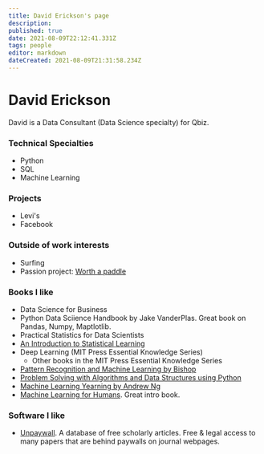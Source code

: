```yaml
---
title: David Erickson's page
description: 
published: true
date: 2021-08-09T22:12:41.331Z
tags: people
editor: markdown
dateCreated: 2021-08-09T21:31:58.234Z
---
```


# David Erickson
David is a Data Consultant (Data Science specialty) for Qbiz. 

### Technical Specialties
* Python
* SQL
* Machine Learning

### Projects
* Levi's
* Facebook

### Outside of work interests
* Surfing
* Passion project: [Worth a paddle](http://worthapaddle.com/142_interactive.html)

### Books I like
* Data Science for Business
* Python Data Sciience Handbook by Jake VanderPlas. Great book on Pandas, Numpy, Maptlotlib.
* Practical Statistics for Data Scientists
* [An Introduction to Statistical Learning](https://www.statlearning.com/)
* Deep Learning (MIT Press Essential Knowledge Series)
  * Other books in the MIT Press Essential Knowledge Series
* [Pattern Recognition and Machine Learning by Bishop](https://www.microsoft.com/en-us/research/publication/pattern-recognition-machine-learning/)
* [Problem Solving with Algorithms and Data Structures using Python](https://runestone.academy/runestone/books/published/pythonds/index.html)
* [Machine Learning Yearning by Andrew Ng](https://github.com/ajaymache/machine-learning-yearning)
* [Machine Learning for Humans](https://medium.com/machine-learning-for-humans/why-machine-learning-matters-6164faf1df12). Great intro book.

### Software I like
* [Unpaywall](https://unpaywall.org/). A database of free scholarly articles. Free & legal access to many papers that are behind paywalls on journal webpages.